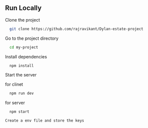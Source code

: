 
## Run Locally

Clone the project

```bash
  git clone https://github.com/rajravikant/Dylan-estate-project
```

Go to the project directory

```bash
  cd my-project
```

Install dependencies

```bash
  npm install
```

Start the server

for clinet
```bash
  npm run dev 
```


for server
```bash
  npm start

Create a env file and store the keys 

